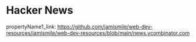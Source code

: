# Hacker News

propertyName1_link: https://github.com/iamismile/web-dev-resources/iamismile/web-dev-resources/blob/main/news.ycombinator.com